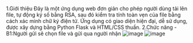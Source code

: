 1.Giới thiệu
Đây là một ứng dụng web đơn giản cho phép người dùng tải lên file, tự động ký số bằng RSA, sau đó kiểm tra tính toàn vẹn của file bằng cách xác minh chữ ký điện tử. Ứng dụng có giao diện hiện đại, dễ sử dụng, được xây dựng bằng Python Flask và HTML/CSS thuần.
2.Chức năng
-B1:Người gửi sẽ chọn file và gửi qua người nhận
![image](https://github.com/user-attachments/assets/43208235-d83a-4848-93e8-036c7d8761ad)
![image](https://github.com/user-attachments/assets/e27704a7-726d-4559-9555-1de0516e12e9)

